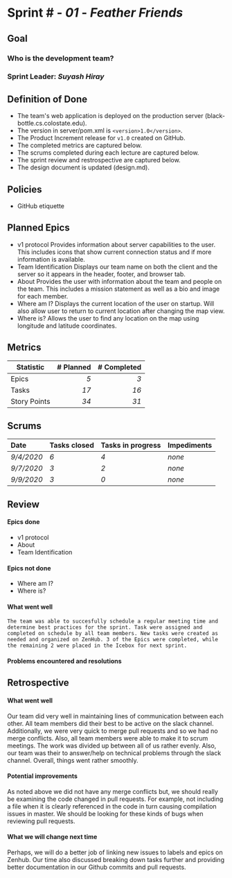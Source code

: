 # Sprint # - *01* - *Feather Friends*

## Goal

### Who is the development team?

### Sprint Leader: *Suyash Hiray*

## Definition of Done

* The team's web application is deployed on the production server (black-bottle.cs.colostate.edu).
* The version in server/pom.xml is `<version>1.0</version>`.
* The Product Increment release for `v1.0` created on GitHub.
* The completed metrics are captured below.
* The scrums completed during each lecture are captured below.
* The sprint review and restrospective are captured below.
* The design document is updated (design.md).


## Policies

* GitHub etiquette


## Planned Epics

* v1 protocol
	Provides information about server capabilities to the user. This includes icons that show current connection status and if more information is available.
* Team Identification
	Displays our team name on both the client and the server so it appears in the header, footer, and browser tab.
* About
	Provides the user with information about the team and people on the team. This includes a mission statement as well as a bio and image for each member.
* Where am I?
	Displays the current location of the user on startup. Will also allow user to return to current location after changing the map view.
* Where is?
	Allows the user to find any location on the map using longitude and latitude coordinates.

## Metrics

| Statistic | # Planned | # Completed |
| --- | ---: | ---: |
| Epics | *5* | *3* |
| Tasks |  *17*   | *16* | 
| Story Points |  *34*  | *31* | 


## Scrums

| Date | Tasks closed  | Tasks in progress | Impediments |
| :--- | :--- | :--- | :--- |
| *9/4/2020* | *6* | *4* | *none* | 
| *9/7/2020* | *3* | *2* | *none* | 
| *9/9/2020* | *3* | *0* | *none* | 


## Review

#### Epics done  

* v1 protocol
* About
* Team Identification

#### Epics not done 

* Where am I?
* Where is?

#### What went well
	
	The team was able to succesfully schedule a regular meeting time and determine best practices for the sprint. Task were assigned and completed on schedule by all team members. New tasks were created as needed and organized on ZenHub. 3 of the Epics were completed, while the remaining 2 were placed in the Icebox for next sprint.


#### Problems encountered and resolutions


## Retrospective

#### What went well
Our team did very well in maintaining lines of communication between each other.
All team members did their best to be active on the slack channel. Additionally, 
we were very quick to merge pull requests and so we had no merge conflicts. Also, all 
team members were able to make it to scrum meetings. The work was divided up between all of us rather evenly. Also, 
our team was their to answer/help on technical problems through the slack channel. Overall, things went rather smoothly.

#### Potential improvements
As noted above we did not have any merge conflicts but, we should really be examining
the code changed in pull requests. For example, not including a file when it is clearly referenced 
in the code in turn causing compilation issues in master. We should be looking for these kinds of bugs
when reviewing pull requests.

#### What we will change next time
Perhaps, we will do a better job of linking new issues to labels and epics on Zenhub.
Our time also discussed breaking down tasks further and providing better documentation in
our Github commits and pull requests. 